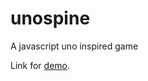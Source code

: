 # unospine
A javascript uno inspired game

Link for [demo](https://bluemoonecho.github.io/unospine/).
